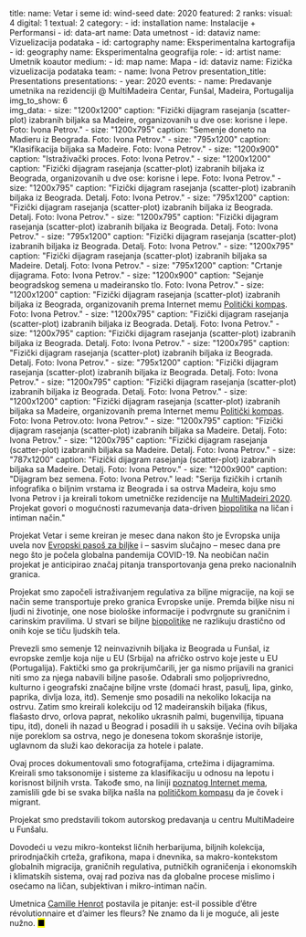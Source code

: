 title: 
    name: Vetar i seme
id: wind-seed
date: 2020
featured: 2
ranks:
    visual: 4
    digital: 1
    textual: 2
category: 
    - id: installation
      name: Instalacije + Performansi
    - id: data-art
      name: Data umetnost
    - id: dataviz
      name: Vizuelizacija podataka
    - id: cartography
      name: Eksperimentalna kartografija
    - id: geography
      name: Eksperimentalna geografija
role:
    - id: artist
      name: Umetnik koautor
medium:
    - id: map
      name: Mapa
    - id: dataviz
      name: Fizička vizuelizacija podataka
team:
    - name: Ivona Petrov
presentation_title: Presentations
presentations:
    - year: 2020
      events:
        - name: Predavanje umetnika na rezidenciji @ MultiMadeira Centar, Funšal, Madeira, Portugalija 
img_to_show: 6       
img_data:
    - size: "1200x1200"
      caption: "Fizički dijagram rasejanja (scatter-plot) izabranih biljaka sa Madeire, organizovanih u dve ose: korisne i lepe. Foto: Ivona Petrov."
    - size: "1200x795"
      caption: "Semenje doneto na Madieru iz Beograda. Foto: Ivona Petrov."
    - size: "795x1200"
      caption: "Klasifikacija biljaka sa Madeire. Foto: Ivona Petrov."
    - size: "1200x900"
      caption: "Istraživački proces. Foto: Ivona Petrov."
    - size: "1200x1200"
      caption: "Fizički dijagram rasejanja (scatter-plot) izabranih biljaka iz Beograda, organizovanih u dve ose: korisne i lepe. Foto: Ivona Petrov."
    - size: "1200x795"
      caption: "Fizički dijagram rasejanja (scatter-plot) izabranih biljaka iz Beograda. Detalj. Foto: Ivona Petrov."
    - size: "795x1200"
      caption: "Fizički dijagram rasejanja (scatter-plot) izabranih biljaka iz Beograda. Detalj. Foto: Ivona Petrov."
    - size: "1200x795"
      caption: "Fizički dijagram rasejanja (scatter-plot) izabranih biljaka iz Beograda. Detalj. Foto: Ivona Petrov."
    - size: "795x1200"
      caption: "Fizički dijagram rasejanja (scatter-plot) izabranih biljaka iz Beograda. Detalj. Foto: Ivona Petrov."
    - size: "1200x795"
      caption: "Fizički dijagram rasejanja (scatter-plot) izabranih biljaka sa Madeire. Detalj. Foto: Ivona Petrov."
    - size: "795x1200"
      caption: "Crtanje dijagrama. Foto: Ivona Petrov."
    - size: "1200x900"
      caption: "Sejanje beogradskog semena u madeiransko tlo. Foto: Ivona Petrov."
    - size: "1200x1200"
      caption: "Fizički dijagram rasejanja (scatter-plot) izabranih biljaka iz Beograda, organizovanih prema Internet memu <a href='https://knowyourmeme.com/memes/political-compass' target='_blank'>Politički kompas</a>. Foto: Ivona Petrov."
    - size: "1200x795"
      caption: "Fizički dijagram rasejanja (scatter-plot) izabranih biljaka iz Beograda. Detalj. Foto: Ivona Petrov."
    - size: "1200x795"
      caption: "Fizički dijagram rasejanja (scatter-plot) izabranih biljaka iz Beograda. Detalj. Foto: Ivona Petrov."
    - size: "1200x795"
      caption: "Fizički dijagram rasejanja (scatter-plot) izabranih biljaka iz Beograda. Detalj. Foto: Ivona Petrov."
    - size: "795x1200"
      caption: "Fizički dijagram rasejanja (scatter-plot) izabranih biljaka iz Beograda. Detalj. Foto: Ivona Petrov."
    - size: "1200x795"
      caption: "Fizički dijagram rasejanja (scatter-plot) izabranih biljaka iz Beograda. Detalj. Foto: Ivona Petrov."
    - size: "1200x1200"
      caption: "Fizički dijagram rasejanja (scatter-plot) izabranih biljaka sa Madeire, organizovanih prema Internet memu <a href='https://knowyourmeme.com/memes/political-compass' target='_blank'>Politički kompas</a>. Foto: Ivona Petrov.oto: Ivona Petrov."
    - size: "1200x795"
      caption: "Fizički dijagram rasejanja (scatter-plot) izabranih biljaka sa Madeire. Detalj. Foto: Ivona Petrov."
    - size: "1200x795"
      caption: "Fizički dijagram rasejanja (scatter-plot) izabranih biljaka sa Madeire. Detalj. Foto: Ivona Petrov."
    - size: "787x1200"
      caption: "Fizički dijagram rasejanja (scatter-plot) izabranih biljaka sa Madeire. Detalj. Foto: Ivona Petrov."
    - size: "1200x900"
      caption: "Dijagram bez semena. Foto: Ivona Petrov."
lead: "Serija fizičkih i crtanih infografika o biljnim vrstama iz Beograda i sa ostrva Madeira, koju smo Ivona Petrov i ja kreirali tokom umetničke rezidencije na <a href='https://www.multimadeira.com/' target='_blank'>MultiMadeiri 2020</a>. Projekat govori o mogućnosti razumevanja <span class='italic-style'>data-driven</span> <a href='https://en.wikipedia.org/wiki/Biopolitics' target='_blank'>biopolitika</a> na ličan i intiman način."

Projekat <span class='italic-style'>Vetar i seme</span> kreiran je mesec dana nakon što je Evropska unija uvela nov <a href='https://www.europarl.europa.eu/doceo/document/E-9-2019-003753_EN.html' target='_blank'>Evropski pasoš za biljke</a> i – sasvim slučajno – mesec dana pre nego što je počela globalna pandemija COVID-19. Na neobičan način projekat je anticipirao značaj pitanja transportovanja gena preko nacionalnih granica. 

Projekat smo započeli istraživanjem regulativa za biljne migracije, na koji se način seme transportuje preko granica Evropske unije. Premda biljke nisu ni ljudi ni životinje, one nose biološke informacije i podvrgnute su graničnim i carinskim pravilima. U stvari se biljne <a href='https://en.wikipedia.org/wiki/Biopolitics' target='_blank'>biopolitike</a> ne razlikuju drastično od onih koje se tiču ljudskih tela.  

Prevezli smo semenje 12 neinvazivnih biljaka iz Beograda u Funšal, iz evropske zemlje koja nije u EU (Srbija) na afričko ostrvo koje jeste u EU (Portugalija). Faktički smo ga prokrijumčarili, jer ga nismo prijavili na granici niti smo za njega nabavili biljne pasoše. Odabrali smo poljoprivredno, kulturno i geografski značajne biljne vrste (domaći hrast, pasulj, lipa, ginko, paprika, divlja loza, itd). Semenje smo posadili na nekoliko lokacija na ostrvu. Zatim smo kreirali kolekciju od 12 madeiranskih biljaka (fikus, flašasto drvo, orlova paprat, nekoliko ukrasnih palmi, bugenvilija, tipuana tipu, itd), doneli ih nazad u Beograd i posadili ih u saksije. Većina ovih biljaka nije poreklom sa ostrva, nego je donesena tokom skorašnje istorije, uglavnom da služi kao dekoracija za hotele i palate.  

Ovaj proces dokumentovali smo fotografijama, crtežima i dijagramima. Kreirali smo taksonomije i sisteme za klasifikaciju u odnosu na lepotu i korisnost biljnih vrsta. Takođe smo, na liniji <a href='https://knowyourmeme.com/memes/political-compass' target='_blank'>poznatog Internet mema</a>, zamislili gde bi se svaka biljka našla na <a href='https://www.politicalcompass.org/' target='_blank'>političkom kompasu</a> da je čovek i migrant.

Projekat smo predstavili tokom autorskog predavanja u centru MultiMadeire u Funšalu.

Dovodeći u vezu mikro-kontekst ličnih herbarijuma, biljnih kolekcija, prirodnjačkih crteža, grafikona, mapa i dnevnika, sa makro-kontekstom globalnih migracija, graničnih regulativa, putničkih ograničenja i ekonomskih i klimatskih sistema, ovaj rad poziva nas da globalne procese mislimo i osećamo na ličan, subjektivan i mikro-intiman način. 

Umetnica <a href='https://www.camillehenrot.fr/fr/work/61/est-il-possible-detre-revolutionnaire-et-daimer-les-fleurs' target='_blank'>Camille Henrot</a> postavila je pitanje: <span class='italic-style'>est-il possible d’être révolutionnaire et d’aimer les fleurs?</span> Ne znamo da li je moguće, ali <span class='italic-style'>jeste</span> nužno. <mark>&#9632;</mark>